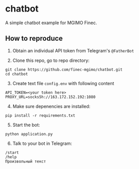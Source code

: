# chatbot

A simple chatbot example for MGIMO Finec.

## How to reproduce

1. Obtain an individual API token from Telegram's `@FatherBot`

2. Clone this repo, go to repo directory:

```
git clone https://github.com/finec-mgimo/chatbot.git
cd chatbot
```

3. Create text file `config.env` with following content

```
API_TOKEN=<your token here>
PROXY_URL=socks5h://163.172.152.192:1080
```

4. Make sure depenencies are installed:

```
pip install -r requirements.txt
```

5. Start the bot:

```
python application.py
```

6. Talk to your bot in Telegram:

```
/start
/help
Произвольный текст
```
